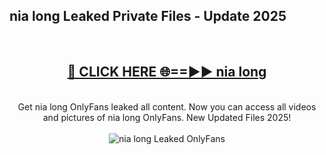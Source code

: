 <h2>nia long Leaked Private Files - Update 2025</h2>
<br>
<div align="center">
<h2><a href="https://cliphot.my.id/nia_long" rel="nofollow">🔴 CLICK HERE 🌐==►► nia long</a></h2>
<br>
Get nia long OnlyFans leaked all content. Now you can access all videos and pictures of nia long OnlyFans. New Updated Files 2025!
<br>
<br>
<a href="https://cliphot.my.id/nia_long" rel="nofollow" data-target="animated-image.originalLink"><img src="https://i.ibb.co.com/WyWwxjT/player-gif2.gif" alt="nia long Leaked OnlyFans" style="max-width: 100%; display: inline-block;" data-target="animated-image.originalImage"></a>
</div>
<br>
